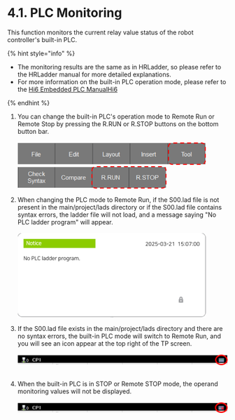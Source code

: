 # 4.1. PLC Monitoring
This function monitors the current relay value status of the robot controller's built-in PLC.<br>

{% hint style="info" %}  
- The monitoring results are the same as in HRLadder, so please refer to the HRLadder manual for more detailed explanations.<br>
- For more information on the built-in PLC operation mode, please refer to the [Hi6 Embedded PLC ManualHi6](https://hrbook-hrc.web.app/#/view/doc-hi6-embedded-plc/korean/2-rc-setting/1-plc-mode-set)

{% endhint %}

1. You can change the built-in PLC's operation mode to Remote Run or Remote Stop by pressing the R.RUN or R.STOP buttons on the bottom button bar.<br><Br>
    <img src="../_assets/f_btn_tool_en.png" width ="430"><br>
    <img src="../_assets/f_btn_remote_en.png" width ="340"><br>

2. When changing the PLC mode to Remote Run, if the S00.lad file is not present in the main/project/lads directory or if the S00.lad file contains syntax errors, the ladder file will not load, and a message saying "No PLC ladder program" will appear. <br><br>
    <img src="../_assets/remote_run_error_en.png" width ="430"><br>

3. If the S00.lad file exists in the main/project/lads directory and there are no syntax errors, the built-in PLC mode will switch to Remote Run, and you will see an icon appear at the top right of the TP screen.<br><br>
    <img src="../_assets/remote_run_header.png" width ="500"><br><br>

4. When the built-in PLC is in STOP or Remote STOP mode, the operand monitoring values will not be displayed.<br><br>
    <img src="../_assets/remote_stop_header.png" width ="500"><br><br>



